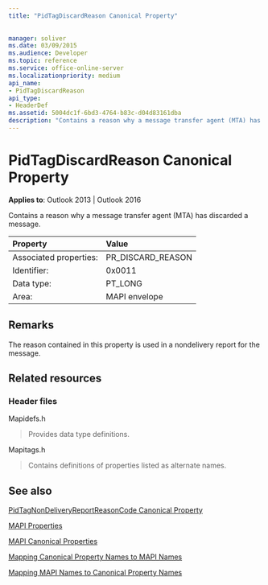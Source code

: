 ```yaml
---
title: "PidTagDiscardReason Canonical Property"
 
 
manager: soliver
ms.date: 03/09/2015
ms.audience: Developer
ms.topic: reference
ms.service: office-online-server
ms.localizationpriority: medium
api_name:
- PidTagDiscardReason
api_type:
- HeaderDef
ms.assetid: 5004dc1f-6bd3-4764-b83c-d04d83161dba
description: "Contains a reason why a message transfer agent (MTA) has discarded a message to use in a nondelivery report for the message."
---
```


# PidTagDiscardReason Canonical Property

  
  
**Applies to**: Outlook 2013 | Outlook 2016 
  
Contains a reason why a message transfer agent (MTA) has discarded a message. 
  
|Property |Value |
|:-----|:-----|
|Associated properties:  <br/> |PR_DISCARD_REASON  <br/> |
|Identifier:  <br/> |0x0011  <br/> |
|Data type:  <br/> |PT_LONG  <br/> |
|Area:  <br/> |MAPI envelope  <br/> |
   
## Remarks

The reason contained in this property is used in a nondelivery report for the message.
  
## Related resources

### Header files

Mapidefs.h
  
> Provides data type definitions.
    
Mapitags.h
  
> Contains definitions of properties listed as alternate names.
    
## See also



[PidTagNonDeliveryReportReasonCode Canonical Property](pidtagnondeliveryreportreasoncode-canonical-property.md)


[MAPI Properties](mapi-properties.md)
  
[MAPI Canonical Properties](mapi-canonical-properties.md)
  
[Mapping Canonical Property Names to MAPI Names](mapping-canonical-property-names-to-mapi-names.md)
  
[Mapping MAPI Names to Canonical Property Names](mapping-mapi-names-to-canonical-property-names.md)

